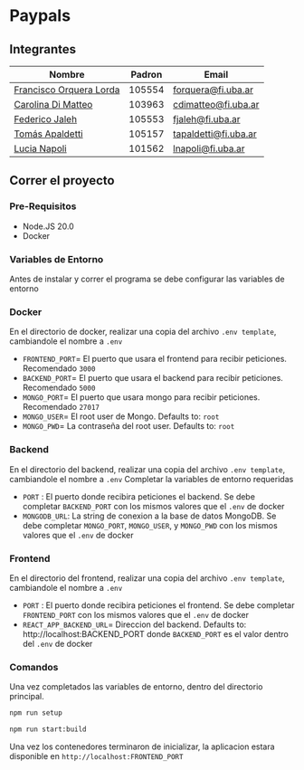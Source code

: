 # Paypals

## Integrantes
| Nombre                                                   | Padron | Email                |
|----------------------------------------------------------|--------|----------------------|
| [Francisco Orquera Lorda](https://github.com/gcc-florda) | 105554 | forquera@fi.uba.ar   |
| [Carolina Di Matteo](https://github.com/gcc-cdimatteo)   | 103963 | cdimatteo@fi.uba.ar  |
| [Federico Jaleh](https://github.com/Ezjafe)              | 105553 | fjaleh@fi.uba.ar     |
| [Tomás Apaldetti](https://github.com/Tomas-Apaldetti)    | 105157 | tapaldetti@fi.uba.ar |
| [Lucia Napoli](https://github.com/napoli-lucia)          | 101562 | lnapoli@fi.uba.ar    |

## Correr el proyecto

### Pre-Requisitos
- Node.JS 20.0
- Docker

### Variables de Entorno
Antes de instalar y correr el programa se debe configurar las variables de entorno

### Docker
En el directorio de docker, realizar una copia del archivo `.env template`, cambiandole el nombre a `.env`
- `FRONTEND_PORT`= El puerto que usara el frontend para recibir peticiones. Recomendado `3000`
- `BACKEND_PORT`= El puerto que usara el backend para recibir peticiones. Recomendado `5000`
- `MONGO_PORT`= El puerto que usara mongo para recibir peticiones. Recomendado `27017`
- `MONGO_USER`= El root user de Mongo. Defaults to: `root`
- `MONGO_PWD`= La contraseña del root user. Defaults to: `root`

### Backend
En el directorio del backend, realizar una copia del archivo `.env template`, cambiandole el nombre a `.env`
Completar la variables de entorno requeridas
 - `PORT` : El puerto donde recibira peticiones el backend. Se debe completar `BACKEND_PORT` con los mismos valores que el `.env` de docker
 - `MONGODB_URL`: La string de conexion a la base de datos MongoDB. Se debe completar `MONGO_PORT`, `MONGO_USER`, y `MONGO_PWD` con los mismos valores que el `.env` de docker

### Frontend
En el directorio del frontend, realizar una copia del archivo `.env template`, cambiandole el nombre a `.env`
- `PORT` : El puerto donde recibira peticiones el frontend. Se debe completar `FRONTEND_PORT` con los mismos valores que el `.env` de docker
- `REACT_APP_BACKEND_URL`= Direccion del backend. Defaults to: http://localhost:BACKEND_PORT donde `BACKEND_PORT` es el valor dentro del `.env` de docker

### Comandos
Una vez completados las variables de entorno, dentro del directorio principal.
```bash
npm run setup
```

```bash
npm run start:build
```

Una vez los contenedores terminaron de inicializar, la aplicacion estara disponible en `http://localhost:FRONTEND_PORT`
